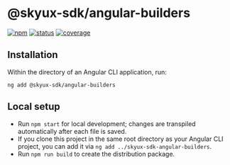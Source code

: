 # @skyux-sdk/angular-builders
[![npm](https://img.shields.io/npm/v/@skyux-sdk/angular-builders.svg)](https://www.npmjs.com/package/@skyux-sdk/angular-builders)
[![status](https://travis-ci.org/blackbaud/skyux-sdk-angular-builders.svg?branch=master)](https://travis-ci.org/blackbaud/skyux-sdk-angular-builders)
[![coverage](https://codecov.io/gh/blackbaud/skyux-sdk-angular-builders/branch/master/graphs/badge.svg?branch=master)](https://codecov.io/gh/blackbaud/skyux-sdk-angular-builders/branch/master)

## Installation

Within the directory of an Angular CLI application, run:

```
ng add @skyux-sdk/angular-builders
```

## Local setup

- Run `npm start` for local development; changes are transpiled automatically after each file is saved.
- If you clone this project in the same root directory as your Angular CLI project, you can add it via `ng add ../skyux-sdk-angular-builders`.
- Run `npm run build` to create the distribution package.